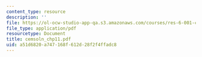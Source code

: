 ```yaml
---
content_type: resource
description: ''
file: https://ol-ocw-studio-app-qa.s3.amazonaws.com/courses/res-6-001-continuum-electromechanics-spring-2009/a51d6820a747168f612d28f2f4ffadc8_cemsoln_chp11.pdf
file_type: application/pdf
resourcetype: Document
title: cemsoln_chp11.pdf
uid: a51d6820-a747-168f-612d-28f2f4ffadc8
---
```

